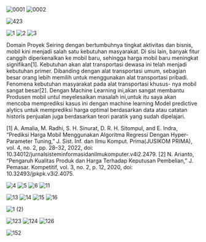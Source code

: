 ![0001](https://user-images.githubusercontent.com/110445915/191672496-eeead2ce-769c-4183-8664-709799459fe3.png)
![0002](https://user-images.githubusercontent.com/110445915/191672502-89a9b6cb-6848-49f6-a33a-e497ab972267.png)


![423](https://user-images.githubusercontent.com/110445915/191669906-85b49ec2-da5b-42a0-b269-76cbea23e0cf.png)

![1](https://user-images.githubusercontent.com/110445915/190377738-349f5c4d-2c71-4456-96ac-7ea184216d76.png)
![2](https://user-images.githubusercontent.com/110445915/190379122-ddef008a-809f-4781-a5c4-7bb88dccb48a.png)
![3](https://user-images.githubusercontent.com/110445915/190379665-7f494391-11b5-4104-bf25-8e9a27c3037e.png)

Domain Proyek 
Seiring dengan bertumbuhnya tingkat aktivitas dan bisnis, mobil kini menjadi salah satu kebutuhan masyarakat. Di sisi lain, banyak fitur canggih diperkenalkan ke mobil baru, sehingga harga mobil baru meningkat signifikan[1]. Kebutuhan akan alat transportasi dewasa ini telah menjadi kebutuhan primer. Dibanding dengan alat transportasi umum, sebagian besar orang lebih memilih untuk menggunakan alat transportasi pribadi. Fenomena kebutuhan masyarakat pada alat transportasi khusus- nya mobil sangat besar[2]. Dengan Machine Learning ini,akan sangat membantu Produsen mobil untul meyelesaikan masalah ini,untuk itu saya akan mencoba memprediksi kasus ini dengan machine learning Model predictive alytics untuk memprediksi harga optimal berdasarkan data atau catatan historis penjualan juga berdasarkan teori paratik yang sudah dipelajari.


[1]	A. Amalia, M. Radhi, S. H. Sinurat, D. R. H. Sitompul, and E. Indra, “Prediksi Harga Mobil Menggunakan Algoritma Regressi Dengan Hyper-Parameter Tuning,” J. Sist. Inf. dan Ilmu Komput. Prima(JUSIKOM PRIMA), vol. 4, no. 2, pp. 28–32, 2022, doi: 10.34012/jurnalsisteminformasidanilmukomputer.v4i2.2479.
[2]	N. Arianto, “Pengaruh Kualitas Produk dan Harga Terhadap Keputusan Pembelian,” J. Pemasar. Kompetitif, vol. 3, no. 2, p. 12, 2020, doi: 10.32493/jpkpk.v3i2.4075.


![4](https://user-images.githubusercontent.com/110445915/191198144-4d2c0c3e-ec8e-4822-bfd4-fd01c4424746.png)
![5](https://user-images.githubusercontent.com/110445915/191198152-71d133bb-42b1-450a-82f1-cffb869e05c5.png)
![6](https://user-images.githubusercontent.com/110445915/191198157-c239a071-3910-4363-ab28-09b23dffa2de.png)
![11](https://user-images.githubusercontent.com/110445915/191446059-5308d475-cbf4-4df8-b353-a311b8b50449.png)

![13](https://user-images.githubusercontent.com/110445915/191447362-f7f9c896-0cbb-4a47-8bdd-d09f24c576a0.png)
![14](https://user-images.githubusercontent.com/110445915/191447364-0b818d66-a921-4ce5-ab66-dca22c2724ee.png)
![15](https://user-images.githubusercontent.com/110445915/191447366-f889b908-cb58-422b-b97f-56269f9e2fa5.png)
![16](https://user-images.githubusercontent.com/110445915/191450612-a8721a26-669a-4870-9a69-142be76659a5.png)


![1 (2)](https://user-images.githubusercontent.com/110445915/191451939-d59a543c-34a3-473d-b073-34d406988d91.png)


![123](https://user-images.githubusercontent.com/110445915/191455625-d5de9883-7a7a-4ae2-9da1-7826e90c6ee2.png)
![124](https://user-images.githubusercontent.com/110445915/191455639-328fc9ae-d7e0-4b6a-8402-d5be482cddfb.png)
![126](https://user-images.githubusercontent.com/110445915/191455647-ad23ae9d-54d3-4b0a-9feb-c799182bf130.png)

![152](https://user-images.githubusercontent.com/110445915/191669555-8ed0ef4e-7c48-4a9a-abe7-88267ffb0480.png)

